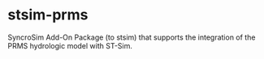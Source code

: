 # stsim-prms
SyncroSim Add-On Package (to stsim) that supports the integration of the PRMS hydrologic model with ST-Sim.
